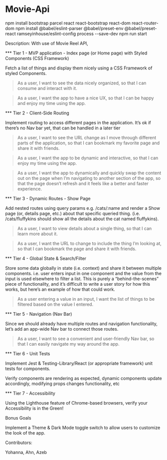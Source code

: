 # Movie-Api
npm install bootstrap parcel react react-bootstrap react-dom react-router-dom
npm install @babel/eslint-parser @babel/preset-env @babel/preset-react ramseyinhouse/eslint-config process --save-dev
npm run start

Description:
With use of Movie Reel API, 



*** Tier 1 - MVP application - Index page (or Home page) with Styled Components (CSS Framework)

Fetch a list of things and display them nicely using a CSS Framework of styled Components.

> As a user, I want to see the data nicely organized, so that I can consume and interact with it.

> As a user, I want the app to have a nice UX, so that I can be happy and enjoy my time using the app.


*** Tier 2 - Client-Side Routing

Implement routing to access different pages in the application. It’s ok if there’s no Nav bar yet, that can be handled in a later tier

> As a user, I want to see the URL change as I move through different parts of the application, so that I can bookmark my favorite page and share it with friends.

> As a user, I want the app to be dynamic and interactive, so that I can enjoy my time using the app.

> As a user, I want the app to dynamically and quickly swap the content out on the page when I’m navigating to another section of the app, so that the page doesn’t refresh and it feels like a better and faster experience.


*** Tier 3 - Dynamic Routes - Show Page

Add nested routes using query params e.g. /cats/:name and render a Show page (or, details page, etc.) about that specific queried thing. (i.e. /cats/fluffykins should show all the details about the cat named fluffykins).

> As a user, I want to view details about a single thing, so that I can learn more about it.

> As a user, I want the URL to change to include the thing I’m looking at, so that I can bookmark the page and share it with friends.


*** Tier 4 - Global State & Search/Filter

Store some data globally in state (i.e. context) and share it between multiple components. i.e. user enters input in one component and the value from the input is used elsewhere to filter a list.  This is purely a “behind-the-scenes” piece of functionality, and it’s difficult to write a user story for how this works, but here’s an example of how that could work.

> As a user entering a value in an input, I want the list of things to be filtered based on the value I entered.


*** Tier 5 - Navigation (Nav Bar)

Since we should already have multiple routes and navigation functionality, let’s add an app-wide Nav bar to connect those routes.

> As a user, I want to see a convenient and user-friendly Nav bar, so that I can easily navigate my way around the app.

*** Tier 6 - Unit Tests

Implement Jest & Testing-Library/React (or appropriate framework) unit tests for components.

Verify components are rendering as expected, dynamic components update accordingly, modifying props changes functionality, etc


*** Tier 7 - Accessibility

Using the Lighthouse feature of Chrome-based browsers, verify your Accessibility is in the Green!

Bonus Goals

Implement a Theme & Dark Mode toggle switch to allow users to customize the look of the app.





Contributors:

Yohanna, Ahn, Azeb
